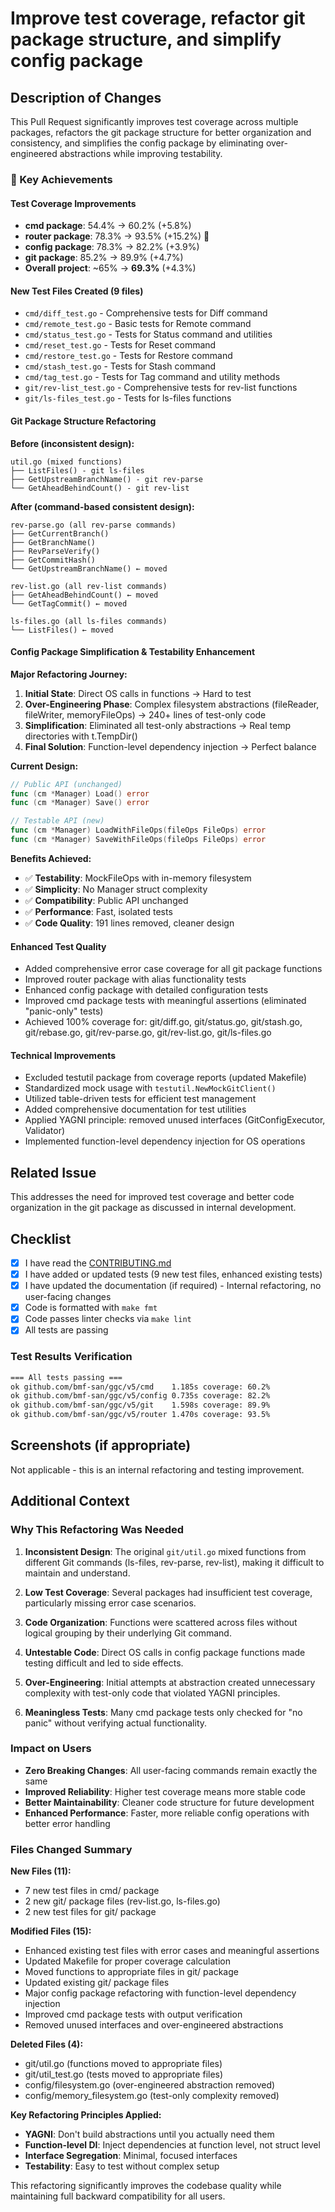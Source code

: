 # Improve test coverage, refactor git package structure, and simplify config package

## Description of Changes

This Pull Request significantly improves test coverage across multiple packages, refactors the git package structure for better organization and consistency, and simplifies the config package by eliminating over-engineered abstractions while improving testability.

### 🎯 Key Achievements

#### Test Coverage Improvements
- **cmd package**: 54.4% → 60.2% (+5.8%)
- **router package**: 78.3% → 93.5% (+15.2%) 🌟
- **config package**: 78.3% → 82.2% (+3.9%)
- **git package**: 85.2% → 89.9% (+4.7%)
- **Overall project**: ~65% → **69.3%** (+4.3%)

#### New Test Files Created (9 files)
- `cmd/diff_test.go` - Comprehensive tests for Diff command
- `cmd/remote_test.go` - Basic tests for Remote command
- `cmd/status_test.go` - Tests for Status command and utilities
- `cmd/reset_test.go` - Tests for Reset command
- `cmd/restore_test.go` - Tests for Restore command
- `cmd/stash_test.go` - Tests for Stash command
- `cmd/tag_test.go` - Tests for Tag command and utility methods
- `git/rev-list_test.go` - Comprehensive tests for rev-list functions
- `git/ls-files_test.go` - Tests for ls-files functions

#### Git Package Structure Refactoring
**Before (inconsistent design):**
```
util.go (mixed functions)
├── ListFiles() - git ls-files
├── GetUpstreamBranchName() - git rev-parse
└── GetAheadBehindCount() - git rev-list
```

**After (command-based consistent design):**
```
rev-parse.go (all rev-parse commands)
├── GetCurrentBranch()
├── GetBranchName()
├── RevParseVerify()
├── GetCommitHash()
└── GetUpstreamBranchName() ← moved

rev-list.go (all rev-list commands)
├── GetAheadBehindCount() ← moved
└── GetTagCommit() ← moved

ls-files.go (all ls-files commands)
└── ListFiles() ← moved
```

#### Config Package Simplification & Testability Enhancement
**Major Refactoring Journey:**

1. **Initial State**: Direct OS calls in functions → Hard to test
2. **Over-Engineering Phase**: Complex filesystem abstractions (fileReader, fileWriter, memoryFileOps) → 240+ lines of test-only code
3. **Simplification**: Eliminated all test-only abstractions → Real temp directories with t.TempDir()
4. **Final Solution**: Function-level dependency injection → Perfect balance

**Current Design:**
```go
// Public API (unchanged)
func (cm *Manager) Load() error
func (cm *Manager) Save() error

// Testable API (new)
func (cm *Manager) LoadWithFileOps(fileOps FileOps) error
func (cm *Manager) SaveWithFileOps(fileOps FileOps) error
```

**Benefits Achieved:**
- ✅ **Testability**: MockFileOps with in-memory filesystem
- ✅ **Simplicity**: No Manager struct complexity
- ✅ **Compatibility**: Public API unchanged
- ✅ **Performance**: Fast, isolated tests
- ✅ **Code Quality**: 191 lines removed, cleaner design

#### Enhanced Test Quality
- Added comprehensive error case coverage for all git package functions
- Improved router package with alias functionality tests
- Enhanced config package with detailed configuration tests
- Improved cmd package tests with meaningful assertions (eliminated "panic-only" tests)
- Achieved 100% coverage for: git/diff.go, git/status.go, git/stash.go, git/rebase.go, git/rev-parse.go, git/rev-list.go, git/ls-files.go

#### Technical Improvements
- Excluded testutil package from coverage reports (updated Makefile)
- Standardized mock usage with `testutil.NewMockGitClient()`
- Utilized table-driven tests for efficient test management
- Added comprehensive documentation for test utilities
- Applied YAGNI principle: removed unused interfaces (GitConfigExecutor, Validator)
- Implemented function-level dependency injection for OS operations

## Related Issue

This addresses the need for improved test coverage and better code organization in the git package as discussed in internal development.

## Checklist

- [x] I have read the [CONTRIBUTING.md](https://github.com/bmf-san/ggc/blob/main/CONTRIBUTING.md)
- [x] I have added or updated tests (9 new test files, enhanced existing tests)
- [x] I have updated the documentation (if required) - Internal refactoring, no user-facing changes
- [x] Code is formatted with `make fmt`
- [x] Code passes linter checks via `make lint`
- [x] All tests are passing

### Test Results Verification
```bash
=== All tests passing ===
ok github.com/bmf-san/ggc/v5/cmd    1.185s coverage: 60.2%
ok github.com/bmf-san/ggc/v5/config 0.735s coverage: 82.2%
ok github.com/bmf-san/ggc/v5/git    1.598s coverage: 89.9%
ok github.com/bmf-san/ggc/v5/router 1.470s coverage: 93.5%
```

## Screenshots (if appropriate)

Not applicable - this is an internal refactoring and testing improvement.

## Additional Context

### Why This Refactoring Was Needed

1. **Inconsistent Design**: The original `git/util.go` mixed functions from different Git commands (ls-files, rev-parse, rev-list), making it difficult to maintain and understand.

2. **Low Test Coverage**: Several packages had insufficient test coverage, particularly missing error case scenarios.

3. **Code Organization**: Functions were scattered across files without logical grouping by their underlying Git command.

4. **Untestable Code**: Direct OS calls in config package functions made testing difficult and led to side effects.

5. **Over-Engineering**: Initial attempts at abstraction created unnecessary complexity with test-only code that violated YAGNI principles.

6. **Meaningless Tests**: Many cmd package tests only checked for "no panic" without verifying actual functionality.

### Impact on Users

- **Zero Breaking Changes**: All user-facing commands remain exactly the same
- **Improved Reliability**: Higher test coverage means more stable code
- **Better Maintainability**: Cleaner code structure for future development
- **Enhanced Performance**: Faster, more reliable config operations with better error handling

### Files Changed Summary

**New Files (11):**
- 7 new test files in cmd/ package
- 2 new git/ package files (rev-list.go, ls-files.go)
- 2 new test files for git/ package

**Modified Files (15):**
- Enhanced existing test files with error cases and meaningful assertions
- Updated Makefile for proper coverage calculation
- Moved functions to appropriate files in git/ package
- Updated existing git/ package files
- Major config package refactoring with function-level dependency injection
- Improved cmd package tests with output verification
- Removed unused interfaces and over-engineered abstractions

**Deleted Files (4):**
- git/util.go (functions moved to appropriate files)
- git/util_test.go (tests moved to appropriate files)
- config/filesystem.go (over-engineered abstraction removed)
- config/memory_filesystem.go (test-only complexity removed)

**Key Refactoring Principles Applied:**
- **YAGNI**: Don't build abstractions until you actually need them
- **Function-level DI**: Inject dependencies at function level, not struct level
- **Interface Segregation**: Minimal, focused interfaces
- **Testability**: Easy to test without complex setup

This refactoring significantly improves the codebase quality while maintaining full backward compatibility for all users.
